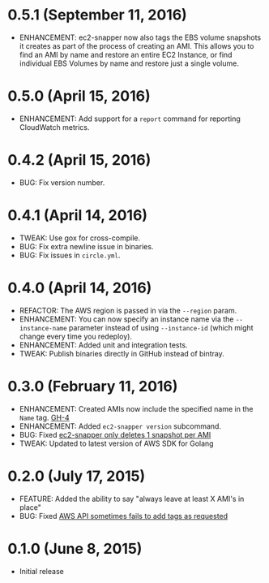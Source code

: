 # 0.5.1 (September 11, 2016)

* ENHANCEMENT: ec2-snapper now also tags the EBS volume snapshots it creates as part of the process of creating an AMI.
  This allows you to find an AMI by name and restore an entire EC2 Instance, or find individual EBS Volumes by name and
  restore just a single volume.

# 0.5.0 (April 15, 2016)

* ENHANCEMENT: Add support for a `report` command for reporting CloudWatch metrics.

# 0.4.2 (April 15, 2016)

* BUG: Fix version number.

# 0.4.1 (April 14, 2016)

* TWEAK: Use gox for cross-compile.
* BUG: Fix extra newline issue in binaries.
* BUG: Fix issues in `circle.yml`.

# 0.4.0 (April 14, 2016)

* REFACTOR: The AWS region is passed in via the `--region` param.
* ENHANCEMENT: You can now specify an instance name via the `--instance-name` parameter instead of using `--instance-id`
  (which might change every time you redeploy).
* ENHANCEMENT: Added unit and integration tests.
* TWEAK: Publish binaries directly in GitHub instead of bintray.

# 0.3.0 (February 11, 2016)

* ENHANCEMENT: Created AMIs now include the specified name in the `Name` tag. [GH-4](https://github.com/josh-padnick/ec2-snapper/pull/4)
* ENHANCEMENT: Added `ec2-snapper version` subcommand.
* BUG: Fixed [ec2-snapper only deletes 1 snapshot per AMI](https://github.com/josh-padnick/ec2-snapper/issues/5)
* TWEAK: Updated to latest version of AWS SDK for Golang

# 0.2.0 (July 17, 2015)

* FEATURE: Added the ability to say "always leave at least X AMI's in place"
* BUG: Fixed [AWS API sometimes fails to add tags as requested](https://github.com/josh-padnick/ec2-snapper/issues/1)

# 0.1.0 (June 8, 2015)

* Initial release
